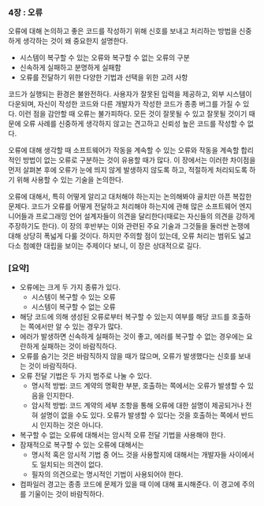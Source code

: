 ### 4장 : 오류
오류에 대해 논의하고 좋은 코드를 작성하기 위해 신호를 보내고 처리하는 방법을 신중하게 생각하는 것이 왜 중요한지 설명한다.
- 시스템이 복구할 수 있는 오류와 복구할 수 없는 오류의 구분
- 신속하게 실패하고 분명하게 실패함
- 오류를 전달하기 위한 다양한 기법과 선택을 위한 고려 사항

코드가 실행되는 환경은 불완전하다. 사용자가 잘못된 입력을 제공하고, 외부 시스템이 다운되며, 자신이 작성한 코드와 다른 개발자가 작성한 코드가 종종 버그를 가질 수 있다.
이런 점을 감안할 때 오류는 불가피하다. 모든 것이 잘못될 수 있고 잘못될 것이기 때문에 오류 사례를 신중하게 생각하지 않고는 견고하고 신뢰성 높은 코드를 작성할 수 없다.

오류에 대해 생각할 때 소프트웨어가 작동을 계속할 수 있는 오류와 작동을 계속할 합리적인 방법이 없는 오류로 구분하는 것이 유용할 때가 많다.
이 장에서는 이러한 차이점을 먼저 살펴본 후에 오류가 눈에 띄지 않게 발생하지 않도록 하고, 적절하게 처리되도록 하기 위해 사용할 수 있는 기술을 논의한다.

오류에 대해서, 특히 어떻게 알리고 대처해야 하는지는 논의해봐야 골치만 아픈 복잡한 문제다.
코드가 오류를 어떻게 전달하고 처리해야 하는지에 관해 많은 소프트웨어 엔지니어들과 프로그래밍 언어 설계자들이 의견을 달리한다(때로는 자신들의 의견을 강하게 주장하기도 한다).
이 장의 후반부는 이와 관련된 주요 기술과 그것들을 둘러싼 논쟁에 대해 상당히 폭넓게 다룰 것이다.
하지만 주의할 점이 있는데, 오류 처리는 범위도 넓고 다소 첨예한 대립을 보이는 주제이다 보니, 이 장은 상대적으로 길다.

### [요약]
- 오류에는 크게 두 가지 종류가 있다.
  - 시스템이 복구할 수 있는 오류
  - 시스템이 복구할 수 없는 오류
- 해당 코드에 의해 생성된 오류로부터 복구할 수 있는지 여부를 해당 코드를 호출하는 쪽에서만 알 수 있는 경우가 많다.
- 에러가 발생하면 신속하게 실패하는 것이 좋고, 에러를 복구할 수 없는 경우에는 요란하게 실패하는 것이 바람직하다.
- 오류를 숨기는 것은 바람직하지 않을 때가 많으며, 오류가 발생했다는 신호를 보내는 것이 바람직하다.
- 오류 전달 기법은 두 가지 범주로 나눌 수 있다.
  - 명시적 방법: 코드 계약의 명확한 부분, 호출하는 쪽에서는 오류가 발생할 수 있음을 인지한다.
  - 암시적 방법: 코드 계약의 세부 조항을 통해 오류에 대한 설명이 제공되거나 전혀 설명이 없을 수도 있다. 오류가 발생할 수 있다는 것을 호출하는 쪽에서 반드시 인지하는 것은 아니다.
- 복구할 수 없는 오류에 대해서는 암시적 오류 전달 기법을 사용해야 한다.
- 잠재적으로 복구할 수 있는 오류에 대해서는
  - 명시적 혹은 암시적 기법 중 어느 것을 사용할지에 대해서는 개발자들 사이에서도 일치되는 의견이 없다.
  - 필자의 의견으로는 명시적인 기법이 사용되어야 한다.
- 컴파일러 경고는 종종 코드에 문제가 있을 때 이에 대해 표시해준다. 이 경고에 주의를 기울이는 것이 바람직하다.
